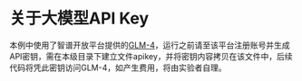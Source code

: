# 关于大模型API Key
本例中使用了智谱开放平台提供的[GLM-4](https://open.bigmodel.cn/)，运行之前请至该平台注册账号并生成API密钥，需在本级目录下建立文件apikey，并将密钥内容拷贝在该文件中，后续代码将凭此密钥访问GLM-4，如产生费用，将由实验者自理。